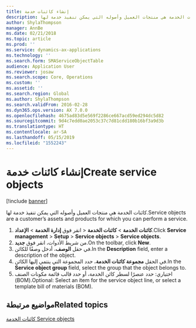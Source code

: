 ```yaml
---
title: إنشاء كائنات خدمة
description: كائنات الخدمة هي منتجات العميل وأصوله التي يمكن تنفيذ خدمة لها.
author: ShylaThompson
manager: AnnBe
ms.date: 02/21/2018
ms.topic: article
ms.prod: ''
ms.service: dynamics-ax-applications
ms.technology: ''
ms.search.form: SMAServiceObjectTable
audience: Application User
ms.reviewer: josaw
ms.search.scope: Core, Operations
ms.custom: ''
ms.assetid: ''
ms.search.region: Global
ms.author: ShylaThompson
ms.search.validFrom: 2016-02-28
ms.dyn365.ops.version: AX 7.0.0
ms.openlocfilehash: 4675ad83d5e569f2286ce667acd59ed294dc5d82
ms.sourcegitcommit: 9d4c7edd0ae2053c37c7d81cdd180b16bf3a9d3b
ms.translationtype: HT
ms.contentlocale: ar-SA
ms.lasthandoff: 05/15/2019
ms.locfileid: "1552243"
---
```

# <a name="create-service-objects"></a><span data-ttu-id="de1eb-103">إنشاء كائنات خدمة</span><span class="sxs-lookup"><span data-stu-id="de1eb-103">Create service objects</span></span>  

[!include [banner](../includes/banner.md)]
   
<span data-ttu-id="de1eb-104">كائنات الخدمة هي منتجات العميل وأصوله التي يمكن تنفيذ خدمة لها.</span><span class="sxs-lookup"><span data-stu-id="de1eb-104">Service objects are a customer’s assets and products for which you can perform a service.</span></span> 

1. <span data-ttu-id="de1eb-105">انقر فوق **إدارة الخدمة** \> **الإعداد‏‎** \> **كائنات الخدمة** \> **كائنات الخدمة**.</span><span class="sxs-lookup"><span data-stu-id="de1eb-105">Click **Service management** \> **Setup** \> **Service objects** \> **Service objects**.</span></span>
2. <span data-ttu-id="de1eb-106">من شريط الأدوات، انقر فوق **جديد**.</span><span class="sxs-lookup"><span data-stu-id="de1eb-106">On the toolbar, click **New**.</span></span>
3. <span data-ttu-id="de1eb-107">في حقل **الوصف**، أدخل وصفًا للكائن.</span><span class="sxs-lookup"><span data-stu-id="de1eb-107">In the **Description** field, enter a description of the object.</span></span>
4. <span data-ttu-id="de1eb-108">في الحقل **مجموعة كائنات الخدمة**، حدد المجموعة التي ينتمي إليها الكائن.</span><span class="sxs-lookup"><span data-stu-id="de1eb-108">In the **Service object group** field, select the group that the object belongs to.</span></span> 
5. <span data-ttu-id="de1eb-109">اختياري: حدد عنصرًا لسطر كائن الخدمة، أو حدد قالب قائمة مكونات الصنف (BOM).</span><span class="sxs-lookup"><span data-stu-id="de1eb-109">Optional: Select an item for the service object line, or select a template bill of materials (BOM).</span></span>

## <a name="related-topics"></a><span data-ttu-id="de1eb-110">مواضيع مرتبطة</span><span class="sxs-lookup"><span data-stu-id="de1eb-110">Related topics</span></span>

[<span data-ttu-id="de1eb-111">‏‏كائنات الخدمة </span><span class="sxs-lookup"><span data-stu-id="de1eb-111">Service objects</span></span>](service-objects.md)



